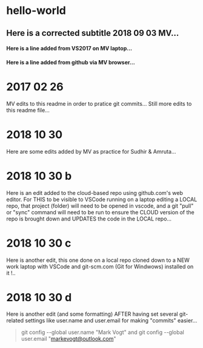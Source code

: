 # hello-world
## Here is a corrected subtitle 2018 09 03 MV...
#### Here is a line added from VS2017 on MV laptop... 
#### Here is a line added from github via MV browser... 

# 2017 02 26
MV edits to this readme in order to pratice git commits... 
Still more edits to this readme file...

# 2018 10 30 
Here are some edits added by MV as practice for Sudhir & Amruta... 

# 2018 10 30 b
Here is an edit added to the cloud-based repo using github.com's web editor. 
For THIS to be visible to VSCode running on a laptop editing a LOCAL repo, that project (folder) will need to be opened in vscode, and a git "pull" or "sync" command will need to be run to ensure the CLOUD version of the repo is brought down and UPDATES the code in the LOCAL repo... 

# 2018 10 30 c
Here is another edit, this one done on a local repo cloned down to a NEW work laptop with VSCode and git-scm.com (Git for Windwows) installed on it !.. 

# 2018 10 30 d
Here is another edit (and some formatting) AFTER having set several git-related settings like user.name and user.email for making "commits" easier... 
> git config --global user.name "Mark Vogt" and 
> git config --global user.email "markevogt@outlook.com" 

